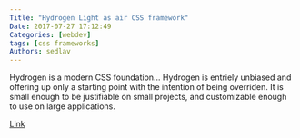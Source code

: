 ```yaml
---
Title: "Hydrogen Light as air CSS framework"
Date: 2017-07-27 17:12:49
Categories: [webdev]
tags: [css frameworks]
Authors: sedlav
---
```


Hydrogen is a modern CSS foundation...  Hydrogen is entriely unbiased and offering up only a starting point with the intention of being overriden. It is small enough to be justifiable on small projects, and customizable enough to use on large applications.

[Link](http://hydrogen.pimbrouwers.com/)
